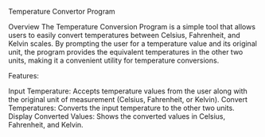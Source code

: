 Temperature Convertor Program

Overview
The Temperature Conversion Program is a simple tool that allows users to easily convert temperatures between Celsius, Fahrenheit, and Kelvin scales. By prompting the user for a temperature value and its original unit, the program provides the equivalent temperatures in the other two units, making it a convenient utility for temperature conversions.

Features:

Input Temperature: Accepts temperature values from the user along with the original unit of measurement (Celsius, Fahrenheit, or Kelvin).
Convert Temperatures: Converts the input temperature to the other two units.
Display Converted Values: Shows the converted values in Celsius, Fahrenheit, and Kelvin.
